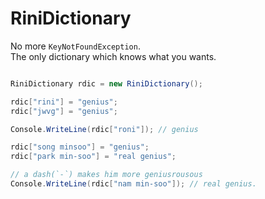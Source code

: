 RiniDictionary
====

No more `KeyNotFoundException`.<br>
The only dictionary which knows what you wants.

```cs

RiniDictionary rdic = new RiniDictionary();

rdic["rini"] = "genius";
rdic["jwvg"] = "genius";

Console.WriteLine(rdic["roni"]); // genius
```

```cs
rdic["song minsoo"] = "genius";
rdic["park min-soo"] = "real genius";

// a dash(`-`) makes him more geniusrousous
Console.WriteLine(rdic["nam min-soo"]); // real genius. 
```